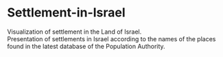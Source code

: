 # Settlement-in-Israel

Visualization of settlement in the Land of Israel.</br>
Presentation of settlements in Israel according to the names of the places found in the latest database of the Population Authority.</br>
